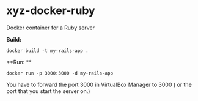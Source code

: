 # xyz-docker-ruby
Docker container for a Ruby server

**Build:**

    docker build -t my-rails-app .

**Run: **

    docker run -p 3000:3000 -d my-rails-app
    
    
You have to forward the port 3000 in VirtualBox Manager to 3000 ( or the port that you start the server on.)


